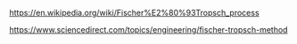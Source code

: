 https://en.wikipedia.org/wiki/Fischer%E2%80%93Tropsch_process

https://www.sciencedirect.com/topics/engineering/fischer-tropsch-method
